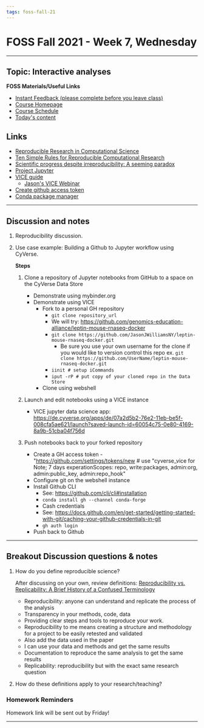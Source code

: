 ```yaml
---
tags: foss-fall-21
---
```


# FOSS Fall 2021 - Week 7, Wednesday

----
## Topic: Interactive analyses 

**FOSS Materials/Useful Links**


- [Instant Feedback (please complete before you leave class)](https://cyver.se/foss-feedback)
- [Course Homepage](https://learning.cyverse.org/projects/foss/en/latest/index.html)
- [Course Schedule](https://learning.cyverse.org/projects/foss/en/latest/schedule.html)
- [Today's content](https://learning.cyverse.org/projects/foss/en/latest/05_version_control.html)

## Links

- [Reproducible Research in Computational Science](https://www.science.org/doi/10.1126/science.1213847)
- [Ten Simple Rules for Reproducible Computational Research](https://journals.plos.org/ploscompbiol/article?id=10.1371/journal.pcbi.1003285)
- [Scientific progress despite irreproducibility: A seeming paradox
](https://www.pnas.org/content/115/11/2632)
- [Project Jupyter](https://jupyter.org/)
- [VICE guide](https://learning.cyverse.org/projects/vice/en/latest/)
    - [Jason's VICE Webinar](https://cyverse.org/VICEwebinar)
- [Create github access token](https://docs.github.com/en/authentication/keeping-your-account-and-data-secure/creating-a-personal-access-token)
- [Conda package manager](https://docs.conda.io/en/latest/)


---- 
## Discussion and notes


1. Reproducibility discussion. 


3. Use case example: Building a Github to Jupyter workflow using CyVerse. 



    **Steps**
    
    1. Clone a repository of Jupyter notebooks from GitHub 
       to a space on the CyVerse Data Store 
       
       - Demonstrate using mybinder.org 
       - Demonstrate using VICE
           -  Fork to a personal GH repository
               -  `git clone repository_url`
               -  We will try: https://github.com/genomics-education-alliance/leptin-mouse-rnaseq-docker
               -  `git clone https://github.com/JasonJWilliamsNY/leptin-mouse-rnaseq-docker.git` 
                   -  Be sure you use your own username for the clone if you would like to version control this repo ex. `git clone https://github.com/UserName/leptin-mouse-rnaseq-docker.git`
               -  `iinit # setup iCommands`
               -  `iput -rP # put copy of your cloned repo in the Data Store`
           -  Clone using webshell 
       
    2. Launch and edit notebooks using a VICE instance
        - VICE jupyter data science app: https://de.cyverse.org/apps/de/07a2d5b2-76e2-11eb-be5f-008cfa5ae621/launch?saved-launch-id=60054c75-0e80-4169-8a9b-51cba04f756d 


    3. Push notebooks back to your forked repository 
        - Create a GH access token                                                                    - "https://github.com/settings/tokens/new # use "cyverse_vice for Note; 7 days experationScopes: repo, write:packages, admin:org, admin:public_key, admin:repo_hook"
        - Configure git on the webshell instance 
        - Install Github CLI
            - See: https://github.com/cli/cli#installation
            - `conda install gh --channel conda-forge`
            - Cash credentials
            - See: https://docs.github.com/en/get-started/getting-started-with-git/caching-your-github-credentials-in-git
            - `gh auth login`
        - Push back to Github 





---


## Breakout Discussion questions & notes

1. How do you define reproducible science?

    After discussing on your own, review definitions: [Reproducibility vs. Replicability: A Brief History of a Confused Terminology](https://www.ncbi.nlm.nih.gov/pmc/articles/PMC5778115/)
    
    - Reproducibility: anyone can understand and replicate the process of the analysis
    - Transparency in your methods, code, data
    - Providing clear steps and tools to reproduce your work.
    - Reproducibility to me means creating a structure and methodology for a project to be easily retested and validated
    - Also add the data used in the paper
    - I can use your data and methods and get the same results
    - Documentation to reproduce the same analysis to get the same results
    - Replicability: reproducibility but with the exact same research question
    

2. How do these definitions apply to your research/teaching?





### Homework Reminders

Homework link will be sent out by Friday!

----
